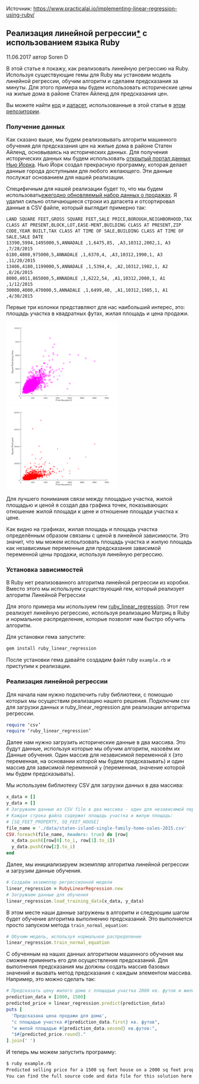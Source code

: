 Источник: https://www.practicalai.io/implementing-linear-regression-using-ruby/

## Реализация линейной регрессии[*]() с использованием языка Ruby
11.06.2017 автор Soren D

В этой статье я покажу, как реализовать линейную регрессию на Ruby.
Используя существующие гемы для Ruby мы установим модель линейной регрессии, обучим алгоритм и сделаем предсказания за минуты. Для этого примера мы будем использовать исторические цены на жилые дома в районе Статен Айленд для предсказания цен.

Вы можете найти [код](../source/example-linear-regression/example.rb) и [датасет](../source/example-linear-regression/data/staten-island-single-family-home-sales-2015.csv), использованные в этой статье в [этом репозитории](https://github.com/daugaard/example-linear-regression).


### Получение данных
Как сказано выше, мы будем реализовывать алгоритм машинного обучения для предсказания цен на жилые дома в районе Статен Айленд, основываясь на исторических данных. Для получения исторических данных мы будем использовать [открытый портал данных Нью Йорка](https://opendata.cityofnewyork.us/). Нью Йорк создал прекрасную программу, которая делает данные города доступными для любого желающего.
Эти данные послужат основанием для нашей реализации.

Специфичным для нашей реализации будет то, что мы будем использовать[ежегодно обновляемый набор данных о продажах](https://data.cityofnewyork.us/Housing-Development/Annualized-Rolling-Sales-Update/uzf5-f8n2). Я удалил сильно отличающиеся строки из датасета и отсортировал данные в CSV файле, который выглядит примерно так:

```csv
LAND SQUARE FEET,GROSS SQUARE FEET,SALE PRICE,BOROUGH,NEIGHBORHOOD,TAX CLASS AT PRESENT,BLOCK,LOT,EASE-MENT,BUILDING CLASS AT PRESENT,ZIP CODE,YEAR BUILT,TAX CLASS AT TIME OF SALE,BUILDING CLASS AT TIME OF SALE,SALE DATE
13390,5994,1495000,5,ANNADALE ,1,6475,85, ,A3,10312,2002,1, A3 ,7/28/2015
6180,4808,975000,5,ANNADALE ,1,6370,4, ,A3,10312,1990,1, A3 ,11/20/2015
13406,4180,1199000,5,ANNADALE ,1,5394,4, ,A2,10312,1982,1, A2 ,8/26/2015
8000,4011,865000,5,ANNADALE ,1,6222,54, ,A1,10312,2000,1, A1 ,1/12/2015
30000,4000,470000,5,ANNADALE ,1,6499,40, ,A1,10312,1985,1, A1 ,4/30/2015
```

Первые три колонки представляют для нас наибольший интерес, это: площадь участка в квадратных футах, жилая площадь и цена продажи.

![Пример регрессии 1 >](../foot-notes/images/linear-regression-example-02.png)
![Пример регрессии 2 >](../foot-notes/images/linear-regression-example-03.png)

Для лучшего понимания связи между площадью участка, жилой площадью и ценой я создал два графика точек, показывающих отношение жилой площади к цене и отношение площади участка к цене.

Как видно на графиках, жилая площадь и площадь участка определённым образом связаны с ценой в линейной зависимости. Это значит, что мы можем испоьлзовать площадь участка и жилую площадь как независимые переменные для предсказания зависимой переменной цены продажи, используя линейную регрессию.

### Установка зависимостей

В Ruby нет реализованного алгоритма линейной регрессии из коробки. Вместо этого мы используем существующий гем, который реализует алгоритм Линейной Регрессии

Для этого примера мы используем гем [ruby_linear_regression](https://rubygems.org/gems/ruby_linear_regression). Этот гем реализует линейную регрессию, используя реализацию Матриц в Ruby и нормальное распределение, которые позволят нам быстро обучить алгоритм.

Для установки гема запустите:
```bash
gem install ruby_linear_regression
```

После установки гема давайте создадим файл ruby `example.rb` и приступим к реализации.

### Реализация линейной регрессии

Для начала нам нужно подключить ruby библиотеки, с помощью которых мы осуществим реализацию нашего решения. Подключим csv для загрузки данных и ruby_linear_regression для реализации алгоритма регрессии.

```ruby
require ‘csv’
require ‘ruby_linear_regression’
```

Далее нам нужно загрузить исторические данные в два массива. Это будут данные, используя которые мы обучим алгоритм, назовём их Данные обучения. Один массив для независимой переменной `X` (это переменная, на основании которой мы будем предсказывать) и один массив для зависимой переменной `y` (переменная, значение которой мы будем предсказывать).

Мы используем библиотеку CSV для загрузки данных в два массива:

```ruby
x_data = []
y_data = []
# Загружаем данные из CSV file в два массива - один для независимой переменной X и один для зависимой переменной Y
# Каждая строка файла содержит площадь участка и жилую площадь:
# [SQ_FEET_PROPERTY, SQ_FEET_HOUSE]
file_name = './data/staten-island-single-family-home-sales-2015.csv'
CSV.foreach(file_name, headers: true) do |row|
  x_data.push([row[0].to_i, row[1].to_i])
  y_data.push(row[2].to_i)
end
```

Далее, мы инициализируем экземпляр алгоритма линейной регрессии и загрузим данные обучения.

```ruby
# Создаём экземпляр регрессионной модели
linear_regression = RubyLinearRegression.new
# Загружаем данные для обучения
linear_regression.load_training_data(x_data, y_data)
```

В этом месте наши данные загружены в алгоритм и следующим шагом будет обучение алгоритма выполнению предсказаний. Это выполняется просто запуском метода `train_normal_equation`:

```ruby
# Обучим модель, используя нормальное распределение
linear_regression.train_normal_equation
```

С обученным на наших данных алгоритмом машинного обучения мы сможем применить его для осуществления предсказаний. Для выполнения предсказания мы должны создать массив базовых значений и вызвать метод предсказания с каждым элементом массива. Например, это можно сделать так:

```ruby
# Предсказать цену жилого дома с площадью участка 2000 кв. футов и жилой площадью 1500 кв. футов
prediction_data = [2000, 1500]
predicted_price = linear_regression.predict(prediction_data)
puts [
  'Предсказана цена продажи для дома',
  "с площадью участка #{prediction_data.first} кв. футов",
  "и жилой площадью #{prediction_data.second} кв.футов:",
  "$#{predicted_price.round}."
].join(' ')
```

И теперь мы можем запустить программу:

```bash
$ ruby example.rb
Predicted selling price for a 1500 sq feet house on a 2000 sq feet property: 395853$
You can find the full source code and data file for this solution here.
```
